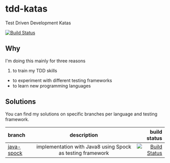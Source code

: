 # tdd-katas
Test Driven Development Katas

[![Build Status](https://travis-ci.org/bschramke/tdd-katas.svg?branch=master)](https://travis-ci.org/bschramke/tdd-katas)

## Why
I'm doing this mainly for three reasons

1. to train my TDD skills
- to experiment with different testing frameworks
- to learn new programming languages

## Solutions
You can find my solutions on specific branches per language and testing framework.

| branch | description | build status |
| :--- | :---: | ---: |
| [java-spock](https://github.com/bschramke/tdd-katas/tree/java-spock) | implementation with Java8 using Spock as testing framework| [![Build Status](https://travis-ci.org/bschramke/tdd-katas.svg?branch=java-spock)](https://travis-ci.org/bschramke/tdd-katas)    |
